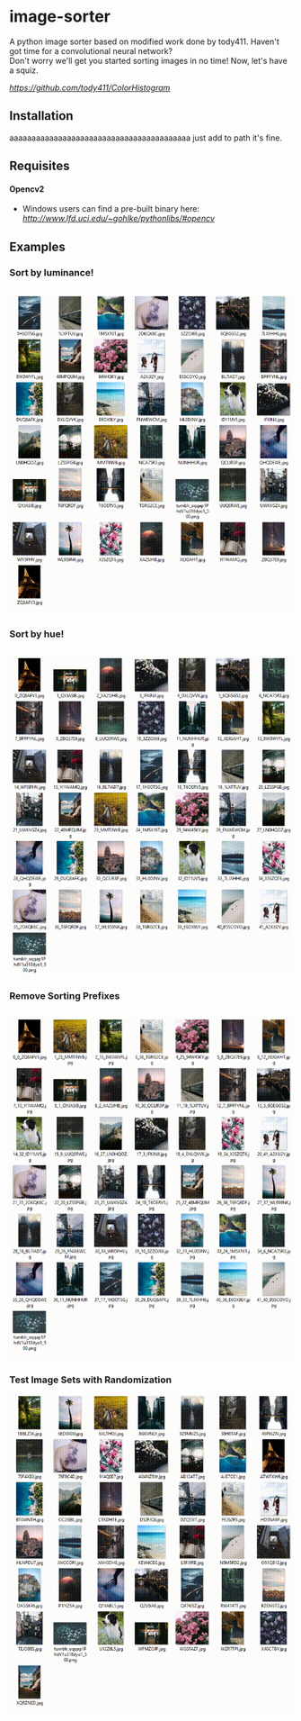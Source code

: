 # image-sorter 

A python image sorter based on modified work done by tody411. Haven't got time for a convolutional neural network?  
Don't worry we'll get you started sorting images in no time! Now, let's have a squiz.  
  
*https://github.com/tody411/ColorHistogram*

## Installation
aaaaaaaaaaaaaaaaaaaaaaaaaaaaaaaaaaaaaaaaa
just add to path it's fine.

## Requisites  
#### Opencv2
* Windows users can find a pre-built binary here:
*http://www.lfd.uci.edu/~gohlke/pythonlibs/#opencv*

## Examples
### Sort by luminance!
![Really Good Gif](https://github.com/Veemon/image-sorter/blob/master/examples/luminance.gif "Sort By Luminance")
------ 
### Sort by hue!
![Really Good Gif](https://github.com/Veemon/image-sorter/blob/master/examples/color.gif "Sort By Hue")
------ 
### Remove Sorting Prefixes
![Really Good Gif](https://github.com/Veemon/image-sorter/blob/master/examples/remove.gif "Remove Sorting Prefixes")
------ 
### Test Image Sets with Randomization
![Really Good Gif](https://github.com/Veemon/image-sorter/blob/master/examples/random.gif "Randomize Images")
